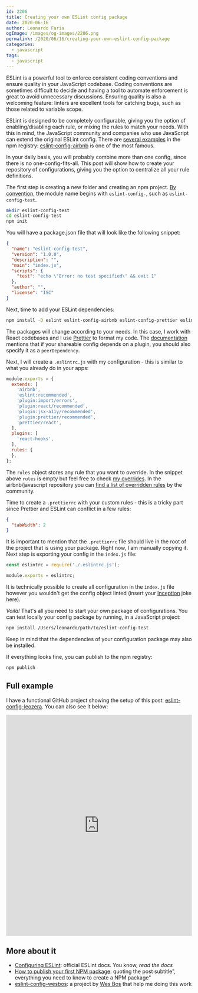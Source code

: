 ```yaml
---
id: 2206
title: Creating your own ESLint config package
date: 2020-06-16
author: Leonardo Faria
ogImage: /images/og-images/2206.png
permalink: /2020/06/16/creating-your-own-eslint-config-package
categories:
  - javascript
tags:
  - javascript
---
```


ESLint is a powerful tool to enforce consistent coding conventions and ensure quality in your JavaScript codebase. Coding conventions are sometimes difficult to decide and having a tool to automate enforcement is great to avoid unnecessary discussions. Ensuring quality is also a welcoming feature: linters are excellent tools for catching bugs, such as those related to variable scope.

ESLint is designed to be completely configurable, giving you the option of enabling/disabling each rule, or mixing the rules to match your needs. With this in mind, the JavaScript community and companies who use JavaScript can extend the original ESLint config. There are [several examples](https://www.npmjs.com/search?q=eslint-config) in the npm registry: [eslint-config-airbnb](https://www.npmjs.com/package/eslint-config-airbnb) is one of the most famous. 

In your daily basis, you will probably combine more than one config, since there is no one-config-fits-all. This post will show how to create your repository of configurations, giving you the option to centralize all your rule definitions.

The first step is creating a new folder and creating an npm project. [By convention](https://eslint.org/docs/developer-guide/shareable-configs), the module name begins with `eslint-config-`, such as `eslint-config-test`.

```bash
mkdir eslint-config-test
cd eslint-config-test
npm init
```

You will have a package.json file that will look like the following snippet:

```json
{
  "name": "eslint-config-test",
  "version": "1.0.0",
  "description": "",
  "main": "index.js",
  "scripts": {
    "test": "echo \"Error: no test specified\" && exit 1"
  },
  "author": "",
  "license": "ISC"
}
```

Next, time to add your ESLint dependencies:

```bash
npm install -D eslint eslint-config-airbnb eslint-config-prettier eslint-plugin-import eslint-plugin-jsx eslint-plugin-prettier eslint-plugin-react eslint-plugin-react-hooks prettier
```

The packages will change according to your needs. In this case, I work with React codebases and I use [Prettier](https://prettier.io/) to format my code. The [documentation](https://eslint.org/docs/developer-guide/shareable-configs#publishing-a-shareable-config) mentions that if your shareable config depends on a plugin, you should also specify it as a `peerDependency`. 

Next, I will create a `.eslintrc.js` with my configuration - this is similar to what you already do in your apps:

```js
module.exports = {
  extends: [
    'airbnb',
    'eslint:recommended',
    'plugin:import/errors',
    'plugin:react/recommended',
    'plugin:jsx-a11y/recommended',
    'plugin:prettier/recommended',
    'prettier/react',
  ],
  plugins: [
    'react-hooks',
  ],
  rules: {
  },
};
```

The `rules` object stores any rule that you want to override. In the snippet above `rules` is empty but feel free to check [my overrides](https://github.com/leonardofaria/eslint-config-leozera/blob/master/.eslintrc.js#L14:L58). In the airbnb/javascript repository you can [find a list of overridden rules](https://github.com/airbnb/javascript/issues/1089) by the community. 

Time to create a `.prettierrc` with your custom rules - this is a tricky part since Prettier and ESLint can conflict in a few rules:

```json
{
  "tabWidth": 2
}
```

It is important to mention that the `.prettierrc` file should live in the root of the project that is using your package. Right now, I am manually copying it. Next step is exporting your config in the `index.js` file: 

```js
const eslintrc = require('./.eslintrc.js');

module.exports = eslintrc;
```

It is technically possible to create all configuration in the `index.js` file however you wouldn't get the config object linted (insert your [Inception](https://www.imdb.com/title/tt1375666/) joke here).

_Voilà!_ That's all you need to start your own package of configurations. You can test locally your config package by running, in a JavaScript project:

```bash
npm install /Users/leonardo/path/to/eslint-config-test
```

Keep in mind that the dependencies of your configuration package may also be installed.

If everything looks fine, you can publish to the npm registry:

```bash
npm publish
```

## Full example

I have a functional GitHub project showing the setup of this post: [eslint-config-leozera](https://github.com/leonardofaria/eslint-config-leozera). You can also see it below:

<div class="full-width">
  <iframe
     src="https://codesandbox.io/embed/github/leonardofaria/eslint-config-leozera/tree/master/?fontsize=14&theme=dark"
     style="width:100%; height:600px; border:0;overflow:hidden;"
     title="leonardofaria/eslint-config-leozera"
     allow="accelerometer; ambient-light-sensor; camera; encrypted-media; geolocation; gyroscope; hid; microphone; midi; payment; usb; vr; xr-spatial-tracking"
     sandbox="allow-autoplay allow-forms allow-modals allow-popups allow-presentation allow-same-origin allow-scripts"
   ></iframe>
</div>

## More about it

- [Configuring ESLint](https://eslint.org/docs/user-guide/configuring): official ESLint docs. You know, _read the docs_
- [How to publish your first NPM package](https://medium.com/@bretcameron/how-to-publish-your-first-npm-package-b224296fc57b): quoting the post subtitle", everything you need to know to create a NPM package"
- [eslint-config-wesbos](https://github.com/wesbos/eslint-config-wesbos): a project by [Wes Bos](https://www.wesbos.com/) that help me doing this work
